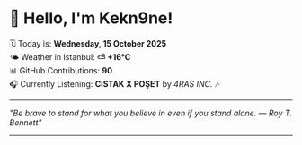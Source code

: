 # 👋 Hello, I'm Kekn9ne!

🗓️ Today is: **Wednesday, 15 October 2025**  
🌤️ Weather in Istanbul: **⛅️  +16°C**  
📊 GitHub Contributions: **90**  
🎧 Currently Listening: **CISTAK X POŞET** by *4RAS INC.* 🎶

---

_"Be brave to stand for what you believe in even if you stand alone. — *Roy T. Bennett*"_

---
